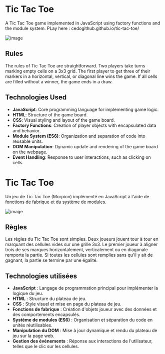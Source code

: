 # Tic Tac Toe

A Tic Tac Toe game implemented in JavaScript using factory functions and the module system. PLay here : cedogithub.github.io/tic-tac-toe/

![image](https://github.com/cedogithub/tic-tac-toe/assets/39746523/817a0a4c-a1d6-4ba4-9d57-52ab8f77b789)

## Rules
The rules of Tic Tac Toe are straightforward. Two players take turns marking empty cells on a 3x3 grid. The first player to get three of their markers in a horizontal, vertical, or diagonal line wins the game. If all cells are filled without a winner, the game ends in a draw.

## Technologies Used

- **JavaScript**: Core programming language for implementing game logic.
- **HTML**: Structure of the game board.
- **CSS**: Visual styling and layout of the game board.
- **Factory Functions**: Creation of player objects with encapsulated data and behavior.
- **Module System (ES6)**: Organization and separation of code into reusable units.
- **DOM Manipulation**: Dynamic update and rendering of the game board on the webpage.
- **Event Handling**: Response to user interactions, such as clicking on cells.


# Tic Tac Toe

Un jeu de Tic Tac Toe (Morpion) implémenté en JavaScript à l'aide de fonctions de fabrique et du système de modules.

![image](https://github.com/cedogithub/tic-tac-toe/assets/39746523/67b9e4fc-abb9-4534-abba-5fa2f553f852)

## Règles
Les règles du Tic Tac Toe sont simples. Deux joueurs jouent tour à tour en marquant des cellules vides sur une grille 3x3. Le premier joueur à aligner trois de ses marques horizontalement, verticalement ou en diagonale remporte la partie. Si toutes les cellules sont remplies sans qu'il y ait de gagnant, la partie se termine par une égalité.

## Technologies utilisées

- **JavaScript** : Langage de programmation principal pour implémenter la logique du jeu.
- **HTML** : Structure du plateau de jeu.
- **CSS** : Style visuel et mise en page du plateau de jeu.
- **Fonctions de fabrique** : Création d'objets joueur avec des données et des comportements encapsulés.
- **Système de modules (ES6)** : Organisation et séparation du code en unités réutilisables.
- **Manipulation du DOM** : Mise à jour dynamique et rendu du plateau de jeu sur la page web.
- **Gestion des événements** : Réponse aux interactions de l'utilisateur, telles que le clic sur les cellules.
